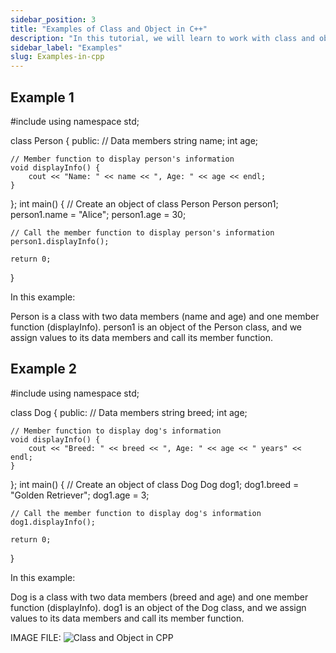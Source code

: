 ```yaml
---
sidebar_position: 3
title: "Examples of Class and Object in C++"
description: "In this tutorial, we will learn to work with class and objects."
sidebar_label: "Examples"
slug: Examples-in-cpp
---
```


## Example 1
#include <iostream>
using namespace std;

class Person {
public:
    // Data members
    string name;
    int age;

    // Member function to display person's information
    void displayInfo() {
        cout << "Name: " << name << ", Age: " << age << endl;
    }
};
int main() {
    // Create an object of class Person
    Person person1;
    person1.name = "Alice";
    person1.age = 30;

    // Call the member function to display person's information
    person1.displayInfo();

    return 0;
}

In this example:

Person is a class with two data members (name and age) and one member function (displayInfo).
person1 is an object of the Person class, and we assign values to its data members and call its member function.

## Example 2
#include <iostream>
using namespace std;

class Dog {
public:
    // Data members
    string breed;
    int age;

    // Member function to display dog's information
    void displayInfo() {
        cout << "Breed: " << breed << ", Age: " << age << " years" << endl;
    }
};
int main() {
    // Create an object of class Dog
    Dog dog1;
    dog1.breed = "Golden Retriever";
    dog1.age = 3;

    // Call the member function to display dog's information
    dog1.displayInfo();

    return 0;
}

In this example:

Dog is a class with two data members (breed and age) and one member function (displayInfo).
dog1 is an object of the Dog class, and we assign values to its data members and call its member function.

IMAGE FILE:
![Class and Object in CPP](C:\Users\Shruti\OneDrive\Desktop\30-Days-Of-CPP\static\img\day-12\oop3.png)